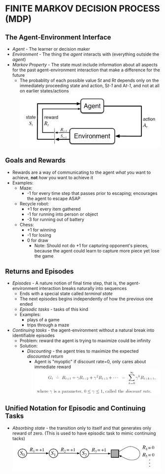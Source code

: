 # __FINITE MARKOV DECISION PROCESS (MDP)__

## **The Agent-Environment Interface**
- *Agent* - The learner or decision maker
- *Environment* - The thing the *agent* interacts with (everything outside the *agent*)
- *Markov Property* - The state must include information about all aspects for the past agent-environment interaction that make a difference for the future
    - The probablity of each possible value S*t* and R*t* depends only on the immediately proceeding state and action, S*t-1* and A*t-1*, and not at all on earlier states/actions<br>
![alt_text](..\images\agent-env.JPG 'Image of the relationship between the agent and its environment')

## **Goals and Rewards**
- Rewards are a way of communicating to the agent *what* you want to achieve, **not** *how* you want to achieve it 
- Examples:
    - Maze:
        - -1 for every time step that passes prior to escaping; encourages the agent to escape ASAP
    - Recycle robot:
        - +1 for every item gathered
        - -1 for running into person or object
        - -3 for running out of battery
    - Chess:
        - +1 for winning
        - -1 for losing
        - 0 for draw
            - Note: Should not do +1 for capturing opponent's pieces, because the agent could learn to capture more piece yet lose the game

## **Returns and Episodes**
- *Episodes* - A nature notion of final time step, that is, the agent-environment interaction breaks naturally into sequences
    - Ends with a special state called *terminal state*
    - The next episodes begins independently of how the previous one ended
    - *Episodic tasks* - tasks of this kind
    - Examples:
        - plays of a game
        - trips through a maze
- *Continuing tasks* - the agent-environment without a natural break into identifiable episodes
    - Problem: reward the agent is trying to maximize could be infinity
    - Solution:
        - *Discounting* - the agent tries to maximize the expected *discounted return*
            - Agent is "myoptic" if discount rate=0, only cares about immediate reward
![alt_text](..\images\discount-return.JPG 'Image of the discounted return function')

## **Unified Notation for Episodic and Continuing Tasks**
- *Absorbing state* - the transition only to itself and that generates only reward of zero. (This is used to have episodic task to mimic continuing tacks)
![alt_text](..\images\absorbing-state.JPG 'Image of the absorbing state')
